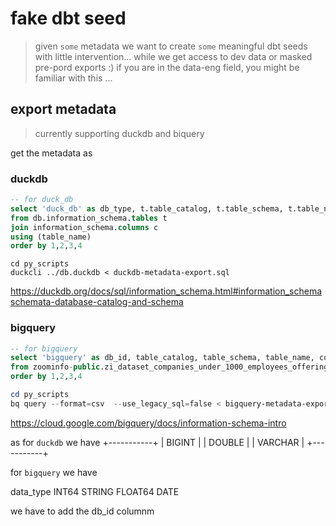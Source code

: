 # fake dbt seed

> given `some` metadata we want to create `some` meaningful dbt seeds with little intervention...
> while we get access to dev data or masked pre-pord exports :) 
> if you are in the data-eng field, you might be familiar with this ...


## export metadata

> currently supporting duckdb and biquery

get the metadata as

### duckdb

```sql
-- for duck_db
select 'duck_db' as db_type, t.table_catalog, t.table_schema, t.table_name, column_name, data_type 
from db.information_schema.tables t 
join information_schema.columns c
using (table_name)
order by 1,2,3,4
```

```shell
cd py_scripts
duckcli ../db.duckdb < duckdb-metadata-export.sql 
```

https://duckdb.org/docs/sql/information_schema.html#information_schemaschemata-database-catalog-and-schema

### bigquery

```sql
-- for bigquery
select 'bigquery' as db_id, table_catalog, table_schema, table_name, column_name, data_type 
from zoominfo-public.zi_dataset_companies_under_1000_employees_offering_tuition.INFORMATION_SCHEMA.COLUMNS 
order by 1,2,3,4

```

```ps1
cd py_scripts
bq query --format=csv  --use_legacy_sql=false < bigquery-metadata-export.sql > ..\bigquery-metadata-export.csv
```
https://cloud.google.com/bigquery/docs/information-schema-intro

as 
for `duckdb` we have
+-----------+
| BIGINT    |
| DOUBLE    |
| VARCHAR   |
+-----------+

for `bigquery` we have

data_type
INT64
STRING
FLOAT64
DATE

we have to add the  db_id columnm





